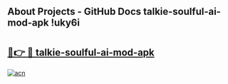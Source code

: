 ## About Projects - GitHub Docs talkie-soulful-ai-mod-apk !uky6i

# <h2><a href="https://andorid.site?title=talkie-soulful-ai-mod-apk&ref=14PRO">🔗👉 🔴 talkie-soulful-ai-mod-apk</a></h2>

[![acn](https://github.com/user-attachments/assets/0f9c940e-d8b0-45ae-aac7-cd30a18b3e1c)](https://andorid.site?title=talkie-soulful-ai-mod-apk&ref=14PRO)

